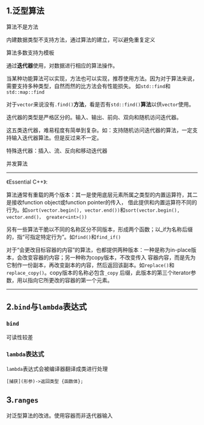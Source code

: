 ## 1.泛型算法
算法不是方法
 
内建数据类型不支持方法，通过算法的建立，可以避免重复定义

算法多数支持为模板

通过**迭代器**使用，对数据进行相应的算法操作。

当某种功能算法可以实现，方法也可以实现，推荐使用方法。因为对于算法来说，需要支持多种类型，自然而然的比方法会有性能损失。
如`std::find`和`std::map::find`

对于`vector`来说没有`.find()`**方法**，看是否有`std::find()`**算法**以供`vector`使用。

迭代器的类型是严格区分的。输入、输出、前向、双向和随机访问迭代器。

这五类迭代器，难易程度有简单到复杂。如：支持随机访问迭代器的算法，一定支持输入迭代器算法。但是反过来不一定。

特殊迭代器：插入、流、反向和移动迭代器

并发算法

---
《Essential C++》: 

算法通常有重载的两个版本：其一是使用底层元素所属之类型的内置运算符，其二是接收function object或function pointer的传入，
借此提供和内置运算符不同的行为。如`sort(vector.begin(), vector.end())`和`sort(vector.begin(), vector.end()， greater<int>())`

另有一些算法干脆以不同的名称区分不同版本，形成两个函数；以_if为名称后缀的，指“可指定特定行为”。如`find()`和`find_if()`

对于“会更改目标容器的内容”的算法，也都提供两种版本：一种是称为in-place版本，会改变容器的内容；另一种称为copy版本，不改变传入
容器内容，而是先为它制作一份副本，再改变副本的内容，然后返回该副本。如`replace()`和`replace_copy()`。copy版本的名称必包含`_copy`
后缀，此版本的第三个iterator参数，用以指向它所更改的容器的第一个元素。

---

## 2.`bind`与`lambda`表达式

### `bind`
可读性较差

### `lambda`表达式

`lambda`表达式会被编译器翻译成类进行处理

`[捕获](形参)->返回类型 {函数体};`

## 3.`ranges`
对泛型算法的改进。使用容器而非迭代器输入